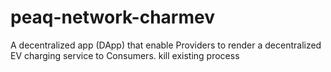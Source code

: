 # peaq-network-charmev
A decentralized app (DApp) that enable Providers to render a decentralized EV charging service to Consumers.
kill existing process
